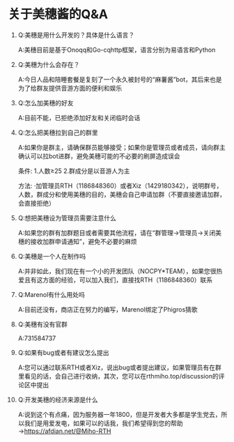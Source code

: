 # 关于美穗酱的Q&A

1. Q:美穗是用什么开发的？具体是什么语言？

    A:美穗目前是基于Onoqq和Go-cqhttp框架，语言分别为易语言和Python

2. Q:美穗为什么会存在？

    A:今日人品和陪睡套餐是复刻了一个永久被封号的“麻薯酱”bot，其后来也是为了给群友提供音游方面的便利和娱乐

3. Q:怎么加美穗的好友

    A:目前不能，已拒绝添加好友和关闭临时会话

4. Q:怎么把美穗拉到自己的群里
      
    A:如果你是群主，请确保群员能够接受；如果你是管理员或者成员，请向群主确认可以拉bot进群，避免美穗可能的不必要的刷屏造成误会
    
    条件:
      1.人数≥25
      2.群成分是以音游人为主
    
    方法:
      ·加管理员RTH（1186848360）或者Xiz（1429180342），说明群号，人数，群成分和使用美穗的目的，美穗会自己申请加群（不要直接邀请加群，会直接拒绝）

5. Q:想把美穗设为管理员需要注意什么
      
    A:如果您的群有加群题目或者需要其他流程，请在“群管理→管理员→关闭美穗的接收加群申请通知”，避免不必要的麻烦

6. Q:美穗是一个人在制作吗
    
    A:并非如此，我们现在有一个小的开发团队（NOCPY*TEAM），如果您很热爱且有这方面的经验，可以加入我们，直接找RTH（1186848360）联系

7. Q:Marenol有什么用处吗
      
    A:目前还没有，商店正在努力的编写，Marenol绑定了Phigros猜歌

8. Q:美穗有没有官群
    
    A:731584737

9. Q:如果有bug或者有建议怎么提出

    A:您可以通过联系RTH或者Xiz，说出bug或者提出建议，如果管理员有在群里看见的话，会自己进行收纳，其次，您可以在rthmiho.top/discussion的评论区中提出

10. Q:开发美穗的经济来源是什么
    
    A:说到这个有点痛，因为服务器一年1800，但是开发者大多都是学生党去，所以我们是用爱发电，如果可以的话我，我们希望得到您的帮助→https://afdian.net/@Miho-RTH
